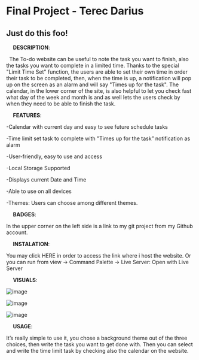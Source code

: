 # Final Project - Terec Darius
## Just do this foo!

&emsp; **DESCRIPTION**:

&nbsp; The To-do website can be useful to note the task you want to finish, also the tasks you want to complete in a limited time. Thanks to the special "Limit Time Set" function, the users are able to set their own time in order their task to be completed, then, when the time is up, a notification will pop up on the screen as an alarm and will say "Times up for the task". The calendar, in the lower corner of the site, is also helpful to let you check fast what day of the week and month is and as well lets the users check by when they need to be able to finish the task.


&emsp; **FEATURES**:

-Calendar with current day and easy to see future schedule tasks

-Time limit set task to complete with "Times up for the task” notification as alarm

-User-friendly, easy to use and access

-Local Storage Supported

-Displays current Date and Time

-Able to use on all devices

-Themes: Users can choose among different themes.


&emsp; **BADGES**:

In the upper corner on the left side is a link to my git project from my Github account.


&emsp; **INSTALATION**:

You may click HERE in order to access the link where i host the website.
Or you can run from view -> Command Palette -> Live Server: Open with Live Server



&emsp; **VISUALS**:

![image](https://github.com/user-attachments/assets/3adfa26d-5953-4e35-af3e-1e8fd38e8103)

![image](https://github.com/user-attachments/assets/e888560e-ec8f-437e-883c-974d1e2f788c)

![image](https://github.com/user-attachments/assets/d90cf566-22ae-4faa-bb0e-09838f34dcf0)



&emsp; **USAGE**:

It’s really simple to use it, you chose a background theme out of the three choices, then write the task you want to get done with. Then you can select and write the time limit task by checking also the calendar on the website.



